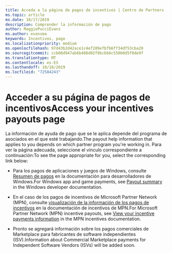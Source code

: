 ```yaml
---
title: Acceda a la página de pagos de incentivos | Centro de Partners
ms.topic: article
ms.date: 10/17/2019
description: Comprender la información de pago
author: MaggiePucciEvans
ms.author: evansma
keywords: Incentivos, pago
ms.localizationpriority: medium
ms.openlocfilehash: 97d43b2d42ace1c4ef289efbfb6ff34df53cba20
ms.sourcegitcommit: ccb08d947ab6b488d02f9bcbb6c550b0d5f0de9f
ms.translationtype: MT
ms.contentlocale: es-ES
ms.lasthandoff: 10/18/2019
ms.locfileid: "72584243"
---
```

# <a name="access-your-incentives-payouts-page"></a><span data-ttu-id="cabdb-104">Acceder a su página de pagos de incentivos</span><span class="sxs-lookup"><span data-stu-id="cabdb-104">Access your incentives payouts page</span></span>

<span data-ttu-id="cabdb-105">La información de ayuda de pago que se le aplica depende del programa de asociados en el que esté trabajando.</span><span class="sxs-lookup"><span data-stu-id="cabdb-105">The payout help information that applies to you depends on which partner program you're working in.</span></span> <span data-ttu-id="cabdb-106">Para ver la página adecuada, seleccione el vínculo correspondiente a continuación:</span><span class="sxs-lookup"><span data-stu-id="cabdb-106">To see the page appropriate for you, select the corresponding link below:</span></span>

- <span data-ttu-id="cabdb-107">Para los pagos de aplicaciones y juegos de Windows, consulte [Resumen de pagos](https://docs.microsoft.com/en-us/windows/uwp/publish/payout-summary) en la documentación para desarrolladores de Windows.</span><span class="sxs-lookup"><span data-stu-id="cabdb-107">For Windows app and game payments, see [Payout summary](https://docs.microsoft.com/en-us/windows/uwp/publish/payout-summary) in the Windows developer documentation.</span></span>

- <span data-ttu-id="cabdb-108">En el caso de los pagos de incentivos de Microsoft Partner Network (MPN), consulte [visualización de la información de los pagos de incentivos](understand-incentive-payouts.md) en la documentación de incentivos de MPN.</span><span class="sxs-lookup"><span data-stu-id="cabdb-108">For Microsoft Partner Network (MPN) incentive payouts, see [View your incentive payments information](understand-incentive-payouts.md) in the MPN incentives documentation.</span></span>

- <span data-ttu-id="cabdb-109">Pronto se agregará información sobre los pagos comerciales de Marketplace para fabricantes de software independientes (ISV).</span><span class="sxs-lookup"><span data-stu-id="cabdb-109">Information about Commercial Marketplace payments for Independent Software Vendors (ISVs) will be added soon.</span></span>
